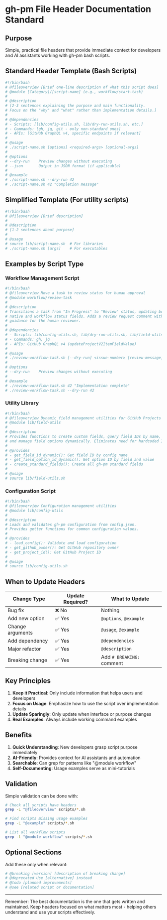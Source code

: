 # gh-pm File Header Documentation Standard

## Purpose
Simple, practical file headers that provide immediate context for developers and AI assistants working with gh-pm bash scripts.

## Standard Header Template (Bash Scripts)

```bash
#!/bin/bash
# @fileoverview [Brief one-line description of what this script does]
# @module [Category]/[script-name] (e.g., workflow/start-task)
#
# @description
# [2-3 sentences explaining the purpose and main functionality.
# Focus on the "why" and "what" rather than implementation details.]
#
# @dependencies
# - Scripts: [lib/config-utils.sh, lib/dry-run-utils.sh, etc.]
# - Commands: [gh, jq, git - only non-standard ones]
# - APIs: [GitHub GraphQL v4, specific endpoints if relevant]
#
# @usage
# ./script-name.sh [options] <required-args> [optional-args]
#
# @options
# --dry-run    Preview changes without executing
# --json       Output in JSON format (if applicable)
#
# @example
# ./script-name.sh --dry-run 42
# ./script-name.sh 42 "Completion message"
```

## Simplified Template (For utility scripts)

```bash
#!/bin/bash
# @fileoverview [Brief description]
#
# @description
# [1-2 sentences about purpose]
#
# @usage
# source lib/script-name.sh  # For libraries
# ./script-name.sh [args]    # For executables
```

## Examples by Script Type

### Workflow Management Script
```bash
#!/bin/bash
# @fileoverview Move a task to review status for human approval
# @module workflow/review-task
#
# @description
# Transitions a task from "In Progress" to "Review" status, updating both
# native and workflow status fields. Adds a review request comment with
# guidance for the human reviewer.
#
# @dependencies
# - Scripts: lib/config-utils.sh, lib/dry-run-utils.sh, lib/field-utils.sh
# - Commands: gh, jq
# - APIs: GitHub GraphQL v4 (updateProjectV2ItemFieldValue)
#
# @usage
# ./review-workflow-task.sh [--dry-run] <issue-number> [review-message]
#
# @options
# --dry-run    Preview changes without executing
#
# @example
# ./review-workflow-task.sh 42 "Implementation complete"
# ./review-workflow-task.sh --dry-run 42
```

### Utility Library
```bash
#!/bin/bash
# @fileoverview Dynamic field management utilities for GitHub Projects
# @module lib/field-utils
#
# @description
# Provides functions to create custom fields, query field IDs by name,
# and manage field options dynamically. Eliminates need for hardcoded IDs.
#
# @provides
# - get_field_id_dynamic(): Get field ID by config name
# - get_field_option_id_dynamic(): Get option ID by field and value
# - create_standard_fields(): Create all gh-pm standard fields
#
# @usage
# source lib/field-utils.sh
```

### Configuration Script
```bash
#!/bin/bash
# @fileoverview Configuration management utilities
# @module lib/config-utils
#
# @description
# Loads and validates gh-pm configuration from config.json.
# Provides getter functions for common configuration values.
#
# @provides
# - load_config(): Validate and load configuration
# - get_github_owner(): Get GitHub repository owner
# - get_project_id(): Get GitHub Project ID
#
# @usage
# source lib/config-utils.sh
```

## When to Update Headers

| Change Type | Update Required? | What to Update |
|------------|-----------------|----------------|
| Bug fix | ❌ No | Nothing |
| Add new option | ✅ Yes | `@options`, `@example` |
| Change arguments | ✅ Yes | `@usage`, `@example` |
| Add dependency | ✅ Yes | `@dependencies` |
| Major refactor | ✅ Yes | `@description` |
| Breaking change | ✅ Yes | Add `# BREAKING:` comment |

## Key Principles

1. **Keep it Practical**: Only include information that helps users and developers
2. **Focus on Usage**: Emphasize how to use the script over implementation details
3. **Update Sparingly**: Only update when interface or purpose changes
4. **Real Examples**: Always include working command examples

## Benefits

1. **Quick Understanding**: New developers grasp script purpose immediately
2. **AI-Friendly**: Provides context for AI assistants and automation
3. **Searchable**: Can grep for patterns like "@module workflow"
4. **Self-Documenting**: Usage examples serve as mini-tutorials

## Validation

Simple validation can be done with:
```bash
# Check all scripts have headers
grep -L "@fileoverview" scripts/*.sh

# Find scripts missing usage examples
grep -L "@example" scripts/*.sh

# List all workflow scripts
grep -l "@module workflow" scripts/*.sh
```

## Optional Sections

Add these only when relevant:

```bash
# @breaking [version] [description of breaking change]
# @deprecated Use [alternative] instead
# @todo [planned improvements]
# @see [related script or documentation]
```

---

Remember: The best documentation is the one that gets written and maintained. Keep headers focused on what matters most - helping others understand and use your scripts effectively.